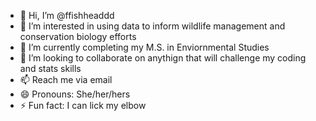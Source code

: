 - 👋 Hi, I’m @ffishheaddd
- 👀 I’m interested in using data to inform wildlife management and conservation biology efforts
- 🌱 I’m currently completing my M.S. in Enviornmental Studies
- 💞️ I’m looking to collaborate on anythign that will challenge my coding and stats skills
- 📫 Reach me via email
- 😄 Pronouns: She/her/hers
- ⚡ Fun fact: I can lick my elbow

<!---
ffishheaddd/ffishheaddd is a ✨ special ✨ repository because its `README.md` (this file) appears on your GitHub profile.
You can click the Preview link to take a look at your changes.
--->
